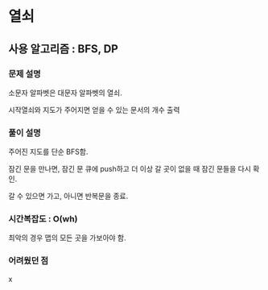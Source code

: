 # 열쇠

## 사용 알고리즘 : BFS, DP

### 문제 설명

소문자 알파벳은 대문자 알파벳의 열쇠.

시작열쇠와 지도가 주어지면 얻을 수 있는 문서의 개수 출력

### 풀이 설명

주어진 지도를 단순 BFS함. 

잠긴 문을 만나면, 잠긴 문 큐에 push하고 더 이상 갈 곳이 없을 때 잠긴 문들을 다시 확인.

갈 수 있으면 가고, 아니면 반복문을 종료.

### 시간복잡도 : O(wh)

최악의 경우 맵의 모든 곳을 가보아야 함.

### 어려웠던 점

x